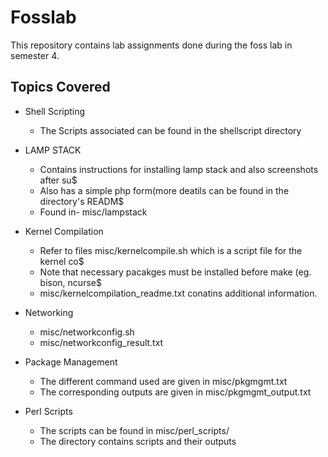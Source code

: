 # Fosslab
This repository contains lab assignments done during the foss lab in semester 4.

## Topics Covered
- Shell Scripting
  
  - The Scripts associated can be found in the shellscript directory
- LAMP STACK

  - Contains instructions for installing lamp stack and also screenshots after su$
  - Also has a simple php form(more deatils can be found in the directory's READM$
  - Found in- misc/lampstack
- Kernel Compilation

  - Refer to files misc/kernelcompile.sh which is a script file for the kernel co$
  - Note that necessary pacakges must be installed before make (eg. bison, ncurse$
  - misc/kernelcompilation_readme.txt conatins additional information.
- Networking

  - misc/networkconfig.sh
  - misc/networkconfig_result.txt
- Package Management

  - The different command used are given in misc/pkgmgmt.txt
  - The corresponding outputs are given in misc/pkgmgmt_output.txt
- Perl Scripts

  - The scripts can be found in misc/perl_scripts/
  - The directory contains scripts and their outputs


